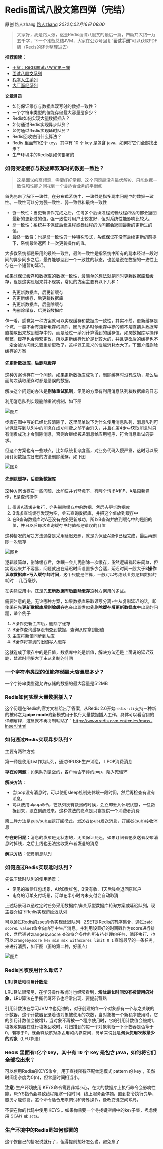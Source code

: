 # Redis面试八股文第四弹（完结）

原创 路人zhang [路人zhang](javascript:void(0);) *2022年02月16日 09:00*

  

> 大家好，我是路人张，这是Redis面试八股文的最后一篇，四篇共大约一万五千字，下一个准备总结JVM，大家在公众号回复“**面试手册**”可以获取PDF版（Redis的还为整理进去）

**推荐阅读：**

- [干货：Redis面试八股文第三弹](http://mp.weixin.qq.com/s?__biz=MzA4NjU1MzA2MQ==&mid=2647725948&idx=1&sn=7ffd6bd63e58cb61b42e24be17cebe22&chksm=87e34ff6b094c6e0c0c1b0cee78553f643f03c6e35412b52d43546fd18e5eff29bb0a427df2d&scene=21#wechat_redirect)
- [面试八股文系列](https://mp.weixin.qq.com/mp/appmsgalbum?__biz=MzA4NjU1MzA2MQ==&action=getalbum&album_id=1966226418825035778#wechat_redirect)
- [程序人生系列](https://mp.weixin.qq.com/mp/appmsgalbum?__biz=MzA4NjU1MzA2MQ==&action=getalbum&album_id=1816486914183512067#wechat_redirect)
- [大厂面经系列](https://mp.weixin.qq.com/mp/appmsgalbum?__biz=MzA4NjU1MzA2MQ==&action=getalbum&album_id=2105056235833131010#wechat_redirect)

**文章目录**

- 如何保证缓存与数据库双写时的数据一致性？
- 一个字符串类型的值能存储最大容量是多少？
- Redis如何实现大量数据插入？
- 如何通过Redis实现异步队列？
- 如何通过Redis实现延时队列？
- Redis回收使用什么算法？
- Redis 里面有1亿个 key，其中有 10 个 key 是包含 java，如何将它们全部找出来？
- 生产环境中的Redis是如何部署的



### 如何保证缓存与数据库双写时的数据一致性？

> 这是面试的高频题，需要好好掌握，这个问题是没有最优解的，只能数据一致性和性能之间找到一个最适合业务的平衡点

首先先来了解下一致性，在分布式系统中，一致性是指多副本问题中的数据一致性。一致性可以分为强一致性、弱一致性和最终一致性

- 强一致性：当更新操作完成之后，任何多个后续进程或者线程的访问都会返回最新的更新过的值。强一致性对用户比较友好，但对系统性能影响比较大。
- 弱一致性：系统并不保证后续进程或者线程的访问都会返回最新的更新过的值。
- 最终一致性：也是弱一致性的一种特殊形式，系统保证在没有后续更新的前提下，系统最终返回上一次更新操作的值。

大多数系统都是采用的最终一致性，最终一致性是指系统中所有的副本经过一段时间的异步同步之后，最终能够达到一个一致性的状态，也就是说在数据的一致性上存在一个短暂的延迟。

如果想保证缓存和数据库的数据一致性，最简单的想法就是同时更新数据库和缓存，但是这实现起来并不现实，常见的方案主要有以下几种：

- 先更新数据库，后更新缓存
- 先更新缓存，后更新数据库
- 先更新数据库，后删除缓存
- 先删除缓存，后更新数据库

乍一看，感觉第一种方案就可以实现缓存和数据库一致性，其实不然，更新缓存是个坑，一般不会有更新缓存的操作。因为很多时候缓存中存的值不是直接从数据库直接取出来放到缓存中的，而是经过一系列计算得到的缓存值，如果数据库写操作频繁，缓存也会频繁更改，所以更新缓存代价是比较大的，并且更改后的缓存也不一定会被访问就又要重新更改了，这样做无意义的性能消耗太大了。下面介绍删除缓存的方案

#### 先更新数据库，后删除缓存

这种方案也存在一个问题，如果更新数据库成功了，删除缓存时没有成功，那么后面每次读取缓存时都是错误的数据。

解决这个问题的办法是**删除重试机制**，常见的方案有利用消息队列和数据库的日志

利用消息队列实现删除重试机制，如下图

![图片](https://mmbiz.qpic.cn/mmbiz_jpg/cBnxLn7axrzk9ACCic0ukcCLlh1sTGV6Bib9g1P0fAHyAO8Ft26vic9Pqvd2d99QLoAGsZVwicGpBnzad7nqX8WVZA/640?wx_fmt=jpeg&tp=webp&wxfrom=5&wx_lazy=1&wx_co=1)

步骤在图中写的已经比较清除了，这里简单说下为什么使用消息队列，消息队列可以保证写到队列中的消息在成功消费之前不会消失，并且在第4步中获取消息时只有消费成功才会删除消息，否则会继续投递消息给应用程序，符合消息重试的要求。

但这个方案也有一些缺点，比如系统复杂度高，对业务代码入侵严重，这时可以采用订阅数据库日志的方法删除缓存。如下图

![图片](https://mmbiz.qpic.cn/mmbiz_jpg/cBnxLn7axrzk9ACCic0ukcCLlh1sTGV6Bol9bVK8iaPh4DGiclJicnu3SuEBPIbPX02ocjqNqWeTa0O3Tqlom6LwAg/640?wx_fmt=jpeg&tp=webp&wxfrom=5&wx_lazy=1&wx_co=1)

#### 先删除缓存，后更新数据库

这种方案也存在一些问题，比如在并发环境下，有两个请求A和B，A是更新操作，B是查询操作

1. 假设A请求先执行，会先删除缓存中的数据，然后去更新数据库
2. B请求查询缓存发现为空，会去查询数据库，并把这个值放到缓存中
3. 在B查询数据库时A还没有完全更新成功，所以B查询并放到缓存中的是旧的值，并且以后每次查询缓存中的值都是错误的旧值

这种情况的解决方法通常是采用延迟双删，就是为保证A操作已经完成，最后再删除一次缓存

![图片](https://mmbiz.qpic.cn/mmbiz_jpg/cBnxLn7axrzk9ACCic0ukcCLlh1sTGV6Bkqh0v3qswus09xaS7dKt3R3Via9wCicliayhGar4ucCXrgUQUDatDCtnw/640?wx_fmt=jpeg&tp=webp&wxfrom=5&wx_lazy=1&wx_co=1)

逻辑很简单，删除缓存后，休眠一会儿再删除一次缓存，虽然逻辑看起来简单，但实现起来并不容易，问题就出在延迟时间设置多少合适，延迟时间一般大于**B操作读取数据库+写入缓存的时间**，这个只能是估算，一般可以考虑读业务逻辑数据的耗时 + 几百毫秒。

在实际应用中，还是先**更新数据库后删除缓存**这种方案用的多些。

需要注意的是，无论哪种方案，如果数据库采取读写分离+主从复制延迟的话，即使采用先**更新数据库后删除缓存**也会出现类似**先删除缓存后更新数据库**中出现的问题，举个例子

1. A操作更新主库后，删除了缓存
2. B操作查询缓存没有查到数据，查询从库拿到旧值
3. 主库将新值同步到从库
4. B操作将拿到的旧值写入缓存

这就造成了缓存中的是旧值，数据库中的是新值，解决方法还是上面说的延迟双删，延迟时间要大于主从复制的时间

### 一个字符串类型的值能存储最大容量是多少？

一个字符串类型键允许存储的数据的最大容量是512MB

### Redis如何实现大量数据插入？

这个问题在Redis的官方文档给出了答案，从Redis 2.6开始`redis-cli`支持一种新的被称之为**pipe mode**的新模式用于执行大量数据插入工作。具体可以看官网的详细解释，这里就不再复制粘贴了：https://www.redis.com.cn/topics/mass-insert.html

### 如何通过Redis实现异步队列？

主要有两种方式

第一种是使用List作为队列，通过RPUSH生产消息， LPOP消费消息

**存在的问题**：如果队列是空的，客户端会不停的pop，陷入死循环

**解决方法**：

- 当lpop没有消息时，可以使用sleep机制先休眠一段时间，然后再检查有没有消息。
- 可以使用blpop命令，在队列没有数据的时候，会立即进入休眠状态，一旦数据到来，则立刻醒过来。这种做法的缺点是只能提供一个消费者消费

第二种方法是pub/sub主题订阅模式，发送者(pub)发送消息，订阅者(sub)接收消息

**存在的问题**：消息的发布是无状态的，无法保证到达，如果订阅者在发送者发布消息时掉线，之后上线也无法接收发布者发送的消息

**解决方法**：使用消息队列

### 如何通过Redis实现延时队列？

先说下延时队列的使用场景：

- 常见的微信红包场景，A给B发红包，B没有收，1天后钱会退回原账户
- 电商的订单支付场景，订单在半小时内未支付会自动取消

上述场景可以通过定时任务采用数据库/非关系型数据库轮询方案或延迟队列，现主要介绍下Redis实现的延迟队列

可以通过Redis的zset命令实现延迟队列，ZSET是Redis的有序集合，通过`zadd score1 value1`命令向内存中生产消息，并利用设置好的时间戳作为score进行排序，然后通过zrangebysocre 查询符合条件的所有待处理的任务，循环执行，也可以`zrangebyscore key min max withscores limit 0 1` 查询最早的一条任务，来进行消费，如下图（画的第二种，好画点）

![图片](https://mmbiz.qpic.cn/mmbiz_jpg/cBnxLn7axrzk9ACCic0ukcCLlh1sTGV6BUHryYcuTQcZLGFxvgukUlZXrrhDiaNvqDWpS7uJloTibj5MT9ICIpribg/640?wx_fmt=jpeg&tp=webp&wxfrom=5&wx_lazy=1&wx_co=1)

### Redis回收使用什么算法？

**LRU算法**和**引用计数法**

LRU算法很常见，在学习操作系统时也经常看到，**淘汰最长时间没有被使用的对象**，LRU算法在手撕代码环节也经常出现，要提前背熟

引用计数法在学习JVM中也见过的，对于创建的每一个对象都有一个与之关联的计数器，这个计数器记录着该对象被使用的次数，当对象被一个新程序使用时，它的引用计数值会被增1，当对象不再被一个程序使用时，它的引用计数值会被减1，垃圾收集器在进行垃圾回收时，对扫描到的每一个对象判断一下计数器是否等于0，若等于0，就会释放该对象占用的内存空间，简单来说就是**淘汰使用次数最少的对象**（LFU算法）

### Redis 里面有1亿个 key，其中有 10 个 key 是包含 java，如何将它们全部找出来？

可以使用Redis的KEYS命令，用于查找所有匹配给定模式 pattern 的 key ，虽然时间复杂度为O(n)，但常量时间相当小。

**注意**: 生产环境使用 KEYS命令需要非常小心，在大的数据库上执行命令会影响性能，KEYS指令会导致线程阻塞一段时间，线上服务会停顿，直到指令执行完毕，服务才能恢复。这个命令适合用来调试和特殊操作，像改变键空间布局。

不要在你的代码中使用 KEYS 。如果你需要一个寻找键空间中的key子集，考虑使用 SCAN 或 sets。

### 生产环境中的Redis是如何部署的

这个按自己的情况说就行了，但得提前想好怎么说，避免忘了